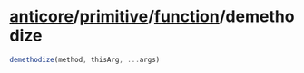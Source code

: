 # [anticore](../../../#reference)/[primitive](../../#reference)/[function](../#reference)/<a name="reference">demethodize</a>

```js
demethodize(method, thisArg, ...args)
```
